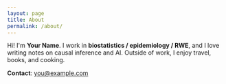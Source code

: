 ```yaml
---
layout: page
title: About
permalink: /about/
---
```


Hi! I'm **Your Name**. I work in **biostatistics / epidemiology / RWE**, and I love writing notes on causal inference and AI.
Outside of work, I enjoy travel, books, and cooking.

**Contact**: you@example.com